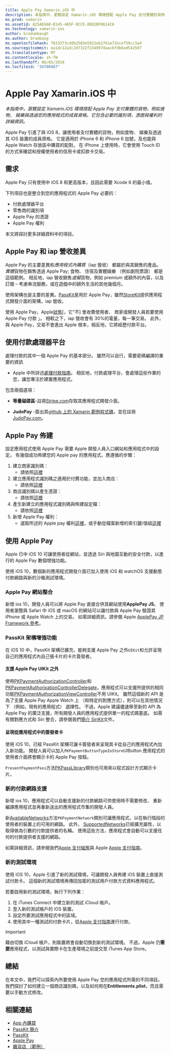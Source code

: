 ```yaml
---
title: Apple Pay Xamarin.iOS 中
description: 本指南中，瀏覽設定 Xamarin.iOS 環境搭配 Apple Pay 支付實體的貨物，例如食物、 娛樂與透過您的應用程式的成員資格。 它包含必要的識別項，憑證與權利的詳細資訊。
ms.prod: xamarin
ms.assetid: A25AE660-B145-465F-9CCE-8D82BFD614C6
ms.technology: xamarin-ios
author: bradumbaugh
ms.author: brumbaug
ms.openlocfilehash: 7033373cddb2503e5912eb17b1e72ece759cc3ad
ms.sourcegitcommit: ea1dc12a3c2d7322f234997daacbfdb6ad542507
ms.translationtype: MT
ms.contentlocale: zh-TW
ms.lasthandoff: 06/05/2018
ms.locfileid: "34786687"
---
```

# <a name="apple-pay-in-xamarinios"></a>Apple Pay Xamarin.iOS 中

_本指南中，瀏覽設定 Xamarin.iOS 環境搭配 Apple Pay 支付實體的貨物，例如食物、 娛樂與透過您的應用程式的成員資格。它包含必要的識別項，憑證與權利的詳細資訊。_

Apple Pay 引進了與 iOS 8，讓使用者支付實體的貨物，例如食物、 娛樂及透過其 iOS 裝置的成員資格。 它是適用於 iPhone 6 和 iPhone 6 加號，及也能與 Apple Watch 存放區中購買的配對。 在 iPhone 上使用時，它會使用 Touch ID 的方式來確認和授權使用者的信用卡或扣款卡交易。

## <a name="requirements"></a>需求

Apple Pay 只有使用中 iOS 8 和更高版本，且因此需要 Xcode 6 的最小值。

下列項目也是整合到您的應用程式的 Apple Pay 必要的：

 - 付款處理器平台
 - 零售商的識別項
 - Apple Pay 的憑證
 - Apple Pay 權利

本文將探討更多詳細資料中的項目。

## <a name="differences-between-apple-pay-and-iap"></a>Apple Pay 和 iap 營收差異

Apple Pay 的主要差異和*應用程式內購買*（iap 營收） 都屬於與其銷售的產品。 *實體*貨物在銷售透過 Apple Pay; 食物、 住宿及實體娛樂 （例如劇院票證） 都是這個範例。 相反地，iap 營收銷售*虛擬*貨物，例如 premium 或額外的內容，以及訂閱 – 考慮串流服務，或在遊戲中的額外生活的其他幾個月。

使用架構也是主要的差異。[PassKit](https://developer.apple.com/library/ios/documentation/PassKit/Reference/PKPaymentAuthorizationViewController_Ref/)是用於 Apple Pay，雖然[StoreKit](https://developer.apple.com/library/ios/documentation/PassKit/Reference/PKPaymentAuthorizationViewController_Ref/)提供應用程式開發介面的架構，iap 營收。

使用 Apple Pay，Apple[狀態](https://developer.apple.com/apple-pay/Getting-Started-with-Apple-Pay.pdf)[，它"不] 會收費使用者、 商家或開發人員若要使用 Apple Pay 付款 」。 相較之下，iap 營收會有 30%的電量，每一筆交易。 此外，與 Apple Pay，交易不會進出 Apple 根本，相反地，它將經歷付款平台。

## <a name="using-a-payment-processor-platform"></a>使用付款處理器平台

處理付款的其中一個 Apple Pay 的基本部分。 雖然可以自行，需要密碼編譯的重要的資訊
- Apple 中所詳述[處理付款指南](https://developer.apple.com/library/ios/ApplePay_Guide/ProcessPayment.html)。
相反地，付款處理平台，會處理這些作業的您，讓您專注於建置應用程式。

包含兩個選項：

- **等量磁碟區**-註冊[Stripe.com](https://stripe.com/)存取其應用程式開發介面。

- **JudoPay** -簽出其[github 上的 Xamarin 範例程式碼](https://github.com/Judopay/Xamarin-Sample-App)，並在註冊[JudoPay.com](https://www.judopay.com/)。

## <a name="provisioning-for-apple-pay"></a>Apple Pay 佈建

設定應用程式使用 Apple Pay 需要 Apple 開發人員入口網站和應用程式中的設定。 有幾個成功佈建您的 Apple pay 的應用程式，應遵循的步驟：

1. 建立商家識別碼：
    - 請依照[這裡](~/ios/deploy-test/provisioning/capabilities/apple-pay-capabilities.md#merchantid)
2. 建立應用程式識別碼之適用於付費功能，並加入商店：
    - 請依照[這裡](~/ios/deploy-test/provisioning/capabilities/apple-pay-capabilities.md#appid)
3. 商店識別碼以產生憑證：
    - 請依照[這裡](~/ios/deploy-test/provisioning/capabilities/apple-pay-capabilities.md#certificate)
4. 產生新建立的應用程式識別碼與佈建設定檔：
    - 請依照[這裡](~/ios/get-started/installation/device-provisioning/manual-provisioning.md#provisioning)
5. 新增 Apple Pay 權利：
    - 選取所述的 Apple pay 權利[這裡](~/ios/deploy-test/provisioning/entitlements.md)，或手動從檔案新增的索引鍵/值組[這裡](~/ios/deploy-test/provisioning/entitlements.md)

## <a name="working-with-apple-pay"></a>使用 Apple Pay

Apple 已中 iOS 10 可讓使用者從網站，並透過 Siri 與地圖互動的安全付款，以進行的 Apple Pay 數個增強功能。

使用 iOS 10，數個新的應用程式開發介面已加入使用 iOS 和 watchOS 支援動態付款網路與新的沙箱測試環境。

### <a name="apple-pay-website-integration"></a>Apple Pay 網站整合

新增 ios 10，開發人員可以將 Apple Pay 直接合併其網站使用**ApplePay JS**。 使用者瀏覽與 Safari 中 iOS 或 macOS 的網站可以讓付款與 Apple Pay 驗證其 iPhone 或 Apple Watch 上的交易。 如需詳細資訊，請參閱 Apple [ApplePay JP Framework 參考](https://developer.apple.com/reference/applepayjs)。

### <a name="passkit-framework-enhancements"></a>PassKit 架構增強功能

在 iOS 10 中，PassKit 架構已擴充，能夠支援 Apple Pay 之外`UIKit`和允許呈現自己的應用程式內自己張卡片的卡片簽發者。


#### <a name="supporting-apple-pay-outside-of-uikit"></a>支援 Apple Pay UIKit 之外

使用[PKPaymentAuthorizationController](https://developer.apple.com/reference/passkit/pkpaymentauthorizationcontroller)和[PKPaymentAuthorixationControllerDelegate](https://developer.apple.com/reference/passkit/pkpaymentauthorizationcontrollerdelegate)，應用程式可以支援所提供的相同功能[PKPaymentAuthorizationViewController](https://developer.apple.com/reference/passkit/pkpaymentauthorizationviewcontroller)不用 UIKit。 雖然這個新的 API 是為了支援 Apple Pay Apple Watch 上 （和特定的對應方式），則可以在其他情況下 （例如，現有的應用程式） 選擇性。 不過，Apple 建議儘速移至新的 API 為 Apple Pay 的廣泛支援，所有開發人員的應用程式提供單一的程式碼基底。 如需有關對應方式和 Siri 整合，請參閱我們[簡介 SiriKit](~/ios/platform/sirikit/index.md)文件。

#### <a name="presenting-issuer-cards-from-within-apps"></a>呈現從應用程式中的簽發者卡

使用 iOS 10，已經 PassKit 架構可讓卡簽發者來呈現其卡從自己的應用程式內加入新功能。 開發人員可以加入`PKPaymentButtonTypeInStore`UIButton 應用程式的使用者介面將會顯示卡的 Apple Pay 按鈕。

`PresentPaymentPass`方法[PKPassLibrary](https://developer.apple.com/reference/passkit/pkpasslibrary)類別也可用來以程式設計方式顯示卡片。

### <a name="new-payment-network-support"></a>新的付款網路支援

新增 ios 10，應用程式可以自動支援新的付款網路可供使用時不需要修改、 重新編譯應用程式並再重新送出的應用程式市集的開發人員。

新[AvailableNetworks](https://developer.apple.com/reference/passkit/pkpaymentrequest/1833288-availablenetworks)方法`PKPaymentNetwork`類別可讓應用程式，以在執行階段的使用者的裝置上的可用的網路。 此外， [SupportedNetworks](https://developer.apple.com/reference/passkit/pkpaymentrequest/1619329-supportednetworks)已經擴充屬性，以取得做為引數的付款提供者的名稱。 使用這些方法，應用程式會自動可以支援任何的付款提供者支援的網路。

如需詳細資訊，請參閱我們[Apple 支付組態](~/ios/platform/apple-pay.md)與 Apple [Apple 支付指南](https://developer.apple.com/apple-pay/)。

### <a name="new-testing-environment"></a>新的測試環境

使用 iOS 10，Apple 引進了新的測試環境，可讓開發人員佈建 iOS 裝置上直接測試付款卡。 這個新的測試環境再傳回加密的測試用戶付款方式資料應用程式。

若要啟用新的測試環境，執行下列作業：

1. 在 iTunes Connect 中建立新的測試 iCloud 帳戶。
2. 登入新的測試帳戶的 iOS 裝置。
3. 設定所要測試應用程式中的區域。
4. 使用其中一種測試的付款卡片，從[Apple 支付指南](https://developer.apple.com/apple-pay/)進行付款。

> [!IMPORTANT]
> 藉由切換 iCloud 帳戶，則裝置將會自動切換到新的測試環境。 不過，Apple 仍**需要**應用程式，以測試與實際卡在生產環境之前提交至 iTunes App Store。

## <a name="summary"></a>總結

在本文中，我們可以探索內所要使用 Apple Pay 您的應用程式所需的不同項目。 我們探討了如何建立一個商店識別碼，以及如何用在**Entitlements.plist**，而且需要以手動方式修改。

## <a name="related-links"></a>相關連結

- [App 內購買](~/ios/platform/in-app-purchasing/index.md)
- [PassKit 簡介](~/ios/platform/passkit.md)
- [PassKit](https://developer.apple.com/library/ios/documentation/PassKit/Reference/PKPaymentAuthorizationViewController_Ref/)
- [Apple Pay](https://developer.apple.com/apple-pay/)
- [雜貨店 （範例）](https://developer.xamarin.com/samples/monotouch/ios9/Emporium/)
